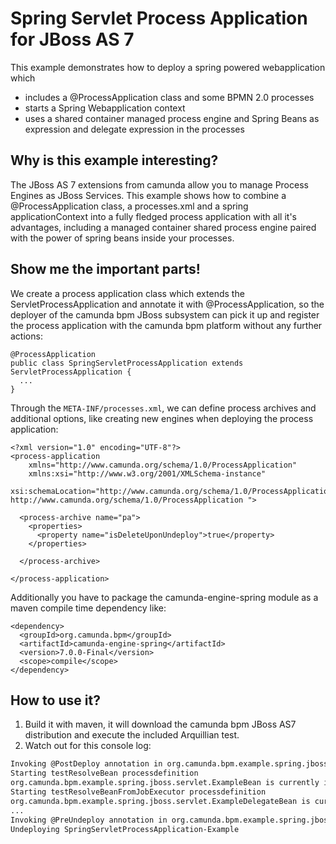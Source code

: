 # Spring Servlet Process Application for JBoss AS 7

This example demonstrates how to deploy a spring powered webapplication which

  * includes a @ProcessApplication class and some BPMN 2.0 processes
  * starts a Spring Webapplication context
  * uses a shared container managed process engine and Spring Beans as expression and delegate expression in the processes

## Why is this example interesting?

The JBoss AS 7 extensions from camunda allow you to manage Process Engines as JBoss Services.
This example shows how to combine a @ProcessApplication class, a processes.xml and a spring applicationContext into a fully fledged process application with all it's
advantages, including a managed container shared process engine paired with the power of spring beans inside your processes.

## Show me the important parts!

We create a process application class which extends the ServletProcessApplication and annotate it with @ProcessApplication, so
the deployer of the camunda bpm JBoss subsystem can pick it up and register the process application with the camunda bpm platform without any further actions:

    @ProcessApplication
    public class SpringServletProcessApplication extends ServletProcessApplication {
      ...
    }

Through the ```META-INF/processes.xml```, we can define process archives and additional options, like creating new engines when deploying the process application:

    <?xml version="1.0" encoding="UTF-8"?>
    <process-application
        xmlns="http://www.camunda.org/schema/1.0/ProcessApplication"
        xmlns:xsi="http://www.w3.org/2001/XMLSchema-instance"
        xsi:schemaLocation="http://www.camunda.org/schema/1.0/ProcessApplication http://www.camunda.org/schema/1.0/ProcessApplication ">

      <process-archive name="pa">
        <properties>
          <property name="isDeleteUponUndeploy">true</property>
        </properties>

      </process-archive>

    </process-application>

Additionally you have to package the camunda-engine-spring module as a maven compile time dependency like:

    <dependency>
      <groupId>org.camunda.bpm</groupId>
      <artifactId>camunda-engine-spring</artifactId>
      <version>7.0.0-Final</version>
      <scope>compile</scope>
    </dependency>

## How to use it?

  1. Build it with maven, it will download the camunda bpm JBoss AS7 distribution and execute the included Arquillian test.
  2. Watch out for this console log:

```bash
Invoking @PostDeploy annotation in org.camunda.bpm.example.spring.jboss.servlet.SpringServletProcessApplication
Starting testResolveBean processdefinition
org.camunda.bpm.example.spring.jboss.servlet.ExampleBean is currently invoked.
Starting testResolveBeanFromJobExecutor processdefinition
org.camunda.bpm.example.spring.jboss.servlet.ExampleDelegateBean is currently invoked.
...
Invoking @PreUndeploy annotation in org.camunda.bpm.example.spring.jboss.servlet.SpringServletProcessApplication
Undeploying SpringServletProcessApplication-Example
```
